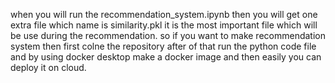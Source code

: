when you will run the recommendation_system.ipynb then you will get one extra file which name is similarity.pkl it is the most important file which will be use during the recommendation. so if you want to make recommendation system then first colne the repository after of that run the python code file and by using docker desktop make a docker image and then easily you can deploy it on cloud.